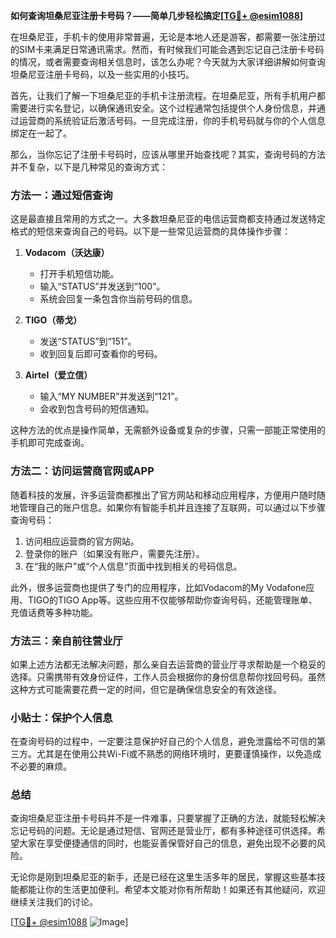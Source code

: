 **如何查询坦桑尼亚注册卡号码？——简单几步轻松搞定[[TG💪+ @esim1088](https://t.me/s/esim1088)]**

在坦桑尼亚，手机卡的使用非常普遍，无论是本地人还是游客，都需要一张注册过的SIM卡来满足日常通讯需求。然而，有时候我们可能会遇到忘记自己注册卡号码的情况，或者需要查询相关信息时，该怎么办呢？今天就为大家详细讲解如何查询坦桑尼亚注册卡号码，以及一些实用的小技巧。

首先，让我们了解一下坦桑尼亚的手机卡注册流程。在坦桑尼亚，所有手机用户都需要进行实名登记，以确保通讯安全。这个过程通常包括提供个人身份信息，并通过运营商的系统验证后激活号码。一旦完成注册，你的手机号码就与你的个人信息绑定在一起了。

那么，当你忘记了注册卡号码时，应该从哪里开始查找呢？其实，查询号码的方法并不复杂，以下是几种常见的查询方式：

### 方法一：通过短信查询

这是最直接且常用的方式之一。大多数坦桑尼亚的电信运营商都支持通过发送特定格式的短信来查询自己的号码。以下是一些常见运营商的具体操作步骤：

1. **Vodacom（沃达康）**
   - 打开手机短信功能。
   - 输入“STATUS”并发送到“100”。
   - 系统会回复一条包含你当前号码的信息。

2. **TIGO（蒂戈）**
   - 发送“STATUS”到“151”。
   - 收到回复后即可查看你的号码。

3. **Airtel（爱立信）**
   - 输入“MY NUMBER”并发送到“121”。
   - 会收到包含号码的短信通知。

这种方法的优点是操作简单，无需额外设备或复杂的步骤，只需一部能正常使用的手机即可完成查询。

### 方法二：访问运营商官网或APP

随着科技的发展，许多运营商都推出了官方网站和移动应用程序，方便用户随时随地管理自己的账户信息。如果你有智能手机并且连接了互联网，可以通过以下步骤查询号码：

1. 访问相应运营商的官方网站。
2. 登录你的账户（如果没有账户，需要先注册）。
3. 在“我的账户”或“个人信息”页面中找到相关的号码信息。

此外，很多运营商也提供了专门的应用程序，比如Vodacom的My Vodafone应用、TIGO的TIGO App等。这些应用不仅能够帮助你查询号码，还能管理账单、充值话费等多种功能。

### 方法三：亲自前往营业厅

如果上述方法都无法解决问题，那么亲自去运营商的营业厅寻求帮助是一个稳妥的选择。只需携带有效身份证件，工作人员会根据你的身份信息帮你找回号码。虽然这种方式可能需要花费一定的时间，但它是确保信息安全的有效途径。

### 小贴士：保护个人信息

在查询号码的过程中，一定要注意保护好自己的个人信息，避免泄露给不可信的第三方。尤其是在使用公共Wi-Fi或不熟悉的网络环境时，更要谨慎操作，以免造成不必要的麻烦。

### 总结

查询坦桑尼亚注册卡号码并不是一件难事，只要掌握了正确的方法，就能轻松解决忘记号码的问题。无论是通过短信、官网还是营业厅，都有多种途径可供选择。希望大家在享受便捷通信的同时，也能妥善保管好自己的信息，避免出现不必要的风险。

无论你是刚到坦桑尼亚的新手，还是已经在这里生活多年的居民，掌握这些基本技能都能让你的生活更加便利。希望本文能对你有所帮助！如果还有其他疑问，欢迎继续关注我们的讨论。

[[TG💪+ @esim1088](https://t.me/s/esim1088) ![Image](https://i.postimg.cc/4NQfJmqS/Snipaste-2025-05-13-00-14-12.png)]